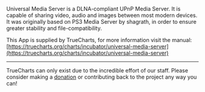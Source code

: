 Universal Media Server is a DLNA-compliant UPnP Media Server. It is capable of sharing video, audio and images between most modern devices. It was originally based on PS3 Media Server by shagrath, in order to ensure greater stability and file-compatibility.

This App is supplied by TrueCharts, for more information visit the manual: [https://truecharts.org/charts/incubator/universal-media-server](https://truecharts.org/charts/incubator/universal-media-server)

---

TrueCharts can only exist due to the incredible effort of our staff.
Please consider making a [donation](https://truecharts.org/sponsor) or contributing back to the project any way you can!
